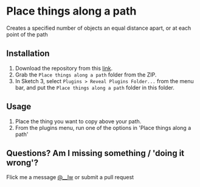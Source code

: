 # Place things along a path
Creates a specified number of objects an equal distance apart, or at each point of the path

## Installation
1. Download the repository from this [link](https://github.com/loganw/Sketch_Place-things-along-on-a-path/archive/master.zip).
2. Grab the `Place things along a path` folder from the ZIP.
3. In Sketch 3, select `Plugins > Reveal Plugins Folder...` from the menu bar, and put the `Place things along a path` folder in this folder.

## Usage
1. Place the thing you want to copy above your path.
2. From the plugins menu, run one of the options in 'Place things along a path'

## Questions? Am I missing something / 'doing it wrong'?
Flick me a message [@__lw](http://twitter.com/__lw) or submit a pull request